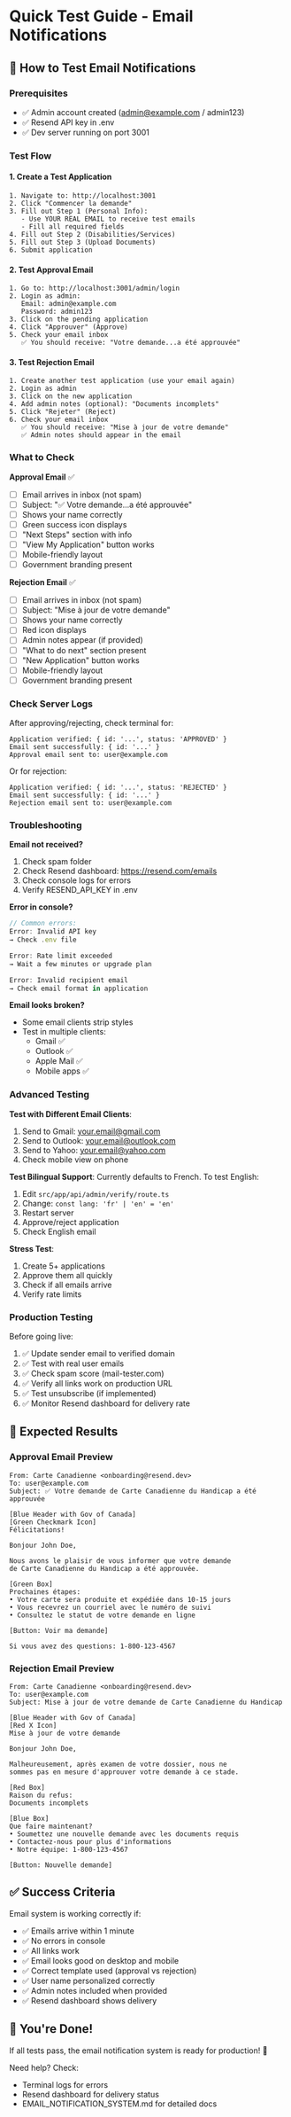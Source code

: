 # Quick Test Guide - Email Notifications

## 🧪 How to Test Email Notifications

### Prerequisites

- ✅ Admin account created (admin@example.com / admin123)
- ✅ Resend API key in .env
- ✅ Dev server running on port 3001

### Test Flow

#### 1. Create a Test Application

```
1. Navigate to: http://localhost:3001
2. Click "Commencer la demande"
3. Fill out Step 1 (Personal Info):
   - Use YOUR REAL EMAIL to receive test emails
   - Fill all required fields
4. Fill out Step 2 (Disabilities/Services)
5. Fill out Step 3 (Upload Documents)
6. Submit application
```

#### 2. Test Approval Email

```
1. Go to: http://localhost:3001/admin/login
2. Login as admin:
   Email: admin@example.com
   Password: admin123
3. Click on the pending application
4. Click "Approuver" (Approve)
5. Check your email inbox
   ✅ You should receive: "Votre demande...a été approuvée"
```

#### 3. Test Rejection Email

```
1. Create another test application (use your email again)
2. Login as admin
3. Click on the new application
4. Add admin notes (optional): "Documents incomplets"
5. Click "Rejeter" (Reject)
6. Check your email inbox
   ✅ You should receive: "Mise à jour de votre demande"
   ✅ Admin notes should appear in the email
```

### What to Check

**Approval Email** ✅

- [ ] Email arrives in inbox (not spam)
- [ ] Subject: "✅ Votre demande...a été approuvée"
- [ ] Shows your name correctly
- [ ] Green success icon displays
- [ ] "Next Steps" section with info
- [ ] "View My Application" button works
- [ ] Mobile-friendly layout
- [ ] Government branding present

**Rejection Email** ✅

- [ ] Email arrives in inbox (not spam)
- [ ] Subject: "Mise à jour de votre demande"
- [ ] Shows your name correctly
- [ ] Red icon displays
- [ ] Admin notes appear (if provided)
- [ ] "What to do next" section present
- [ ] "New Application" button works
- [ ] Mobile-friendly layout
- [ ] Government branding present

### Check Server Logs

After approving/rejecting, check terminal for:

```
Application verified: { id: '...', status: 'APPROVED' }
Email sent successfully: { id: '...' }
Approval email sent to: user@example.com
```

Or for rejection:

```
Application verified: { id: '...', status: 'REJECTED' }
Email sent successfully: { id: '...' }
Rejection email sent to: user@example.com
```

### Troubleshooting

**Email not received?**

1. Check spam folder
2. Check Resend dashboard: https://resend.com/emails
3. Check console logs for errors
4. Verify RESEND_API_KEY in .env

**Error in console?**

```typescript
// Common errors:
Error: Invalid API key
→ Check .env file

Error: Rate limit exceeded
→ Wait a few minutes or upgrade plan

Error: Invalid recipient email
→ Check email format in application
```

**Email looks broken?**

- Some email clients strip styles
- Test in multiple clients:
  - Gmail ✅
  - Outlook ✅
  - Apple Mail ✅
  - Mobile apps ✅

### Advanced Testing

**Test with Different Email Clients**:

1. Send to Gmail: your.email@gmail.com
2. Send to Outlook: your.email@outlook.com
3. Send to Yahoo: your.email@yahoo.com
4. Check mobile view on phone

**Test Bilingual Support**:
Currently defaults to French. To test English:

1. Edit `src/app/api/admin/verify/route.ts`
2. Change: `const lang: 'fr' | 'en' = 'en'`
3. Restart server
4. Approve/reject application
5. Check English email

**Stress Test**:

1. Create 5+ applications
2. Approve them all quickly
3. Check if all emails arrive
4. Verify rate limits

### Production Testing

Before going live:

1. ✅ Update sender email to verified domain
2. ✅ Test with real user emails
3. ✅ Check spam score (mail-tester.com)
4. ✅ Verify all links work on production URL
5. ✅ Test unsubscribe (if implemented)
6. ✅ Monitor Resend dashboard for delivery rate

## 📧 Expected Results

### Approval Email Preview

```
From: Carte Canadienne <onboarding@resend.dev>
To: user@example.com
Subject: ✅ Votre demande de Carte Canadienne du Handicap a été approuvée

[Blue Header with Gov of Canada]
[Green Checkmark Icon]
Félicitations!

Bonjour John Doe,

Nous avons le plaisir de vous informer que votre demande
de Carte Canadienne du Handicap a été approuvée.

[Green Box]
Prochaines étapes:
• Votre carte sera produite et expédiée dans 10-15 jours
• Vous recevrez un courriel avec le numéro de suivi
• Consultez le statut de votre demande en ligne

[Button: Voir ma demande]

Si vous avez des questions: 1-800-123-4567
```

### Rejection Email Preview

```
From: Carte Canadienne <onboarding@resend.dev>
To: user@example.com
Subject: Mise à jour de votre demande de Carte Canadienne du Handicap

[Blue Header with Gov of Canada]
[Red X Icon]
Mise à jour de votre demande

Bonjour John Doe,

Malheureusement, après examen de votre dossier, nous ne
sommes pas en mesure d'approuver votre demande à ce stade.

[Red Box]
Raison du refus:
Documents incomplets

[Blue Box]
Que faire maintenant?
• Soumettez une nouvelle demande avec les documents requis
• Contactez-nous pour plus d'informations
• Notre équipe: 1-800-123-4567

[Button: Nouvelle demande]
```

## ✅ Success Criteria

Email system is working correctly if:

- ✅ Emails arrive within 1 minute
- ✅ No errors in console
- ✅ All links work
- ✅ Email looks good on desktop and mobile
- ✅ Correct template used (approval vs rejection)
- ✅ User name personalized correctly
- ✅ Admin notes included when provided
- ✅ Resend dashboard shows delivery

## 🎉 You're Done!

If all tests pass, the email notification system is ready for production! 🚀

Need help? Check:

- Terminal logs for errors
- Resend dashboard for delivery status
- EMAIL_NOTIFICATION_SYSTEM.md for detailed docs
